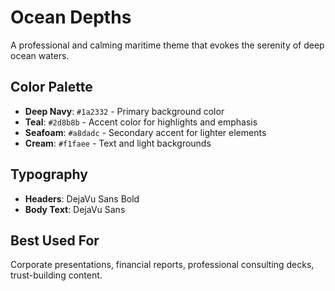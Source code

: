 # Ocean Depths

A professional and calming maritime theme that evokes the serenity of deep ocean waters.

## Color Palette

- **Deep Navy**: `#1a2332` - Primary background color
- **Teal**: `#2d8b8b` - Accent color for highlights and emphasis
- **Seafoam**: `#a8dadc` - Secondary accent for lighter elements
- **Cream**: `#f1faee` - Text and light backgrounds

## Typography

- **Headers**: DejaVu Sans Bold
- **Body Text**: DejaVu Sans

## Best Used For

Corporate presentations, financial reports, professional consulting decks, trust-building content.
